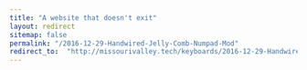 ```yaml
---
title: "A website that doesn't exit"
layout: redirect
sitemap: false
permalink: "/2016-12-29-Handwired-Jelly-Comb-Numpad-Mod"
redirect_to:  "http://missourivalley.tech/keyboards/2016-12-29-Handwired-Jelly-Comb-Numpad-Mod"
---
```

